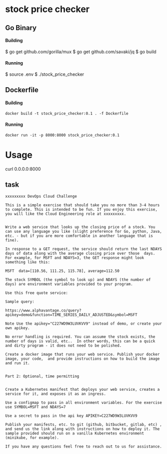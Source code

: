 # stock price checker

## Go Binary
#### Building
$ go get github.com/gorilla/mux
$ go get github.com/savaki/jq
$ go build

#### Running
$ source .env
$ ./stock_price_checker

## Dockerfile
#### Building
`docker build -t stock_price_checker:0.1 . -f Dockerfile`

#### Running
`docker run -it -p 8000:8000 stock_price_checker:0.1`

# Usage
curl 0.0.0.0:8000

## task

```
xxxxxxxxx DevOps Cloud Challenge

This is a simple exercise that should take you no more than 3-4 hours to complete. This is intended to be fun. If you enjoy this exercise, you will like the Cloud Engineering role at xxxxxxxxx. 


Write a web service that looks up the closing price of a stock. You can use any language you like (slight preference for Go, python, Java, etc. - but if you are more comfortable in another language that is fine). 

In response to a GET request, the service should return the last NDAYS days of data along with the average closing price over those  days. For example, for MSFT and NDAYS=3, the GET response might look something like this:

MSFT  data=[110.56, 111.25, 115.78], average=112.50 

The stock SYMBOL (the symbol to look up) and NDAYS (the number of days) are environment variables provided to your program. 

Use this free quote service:

Sample query:

https://www.alphavantage.co/query?apikey=demo&function=TIME_SERIES_DAILY_ADJUSTED&symbol=MSFT 

Note Use the apikey="C227WD9W3LUVKVV9" instead of demo, or create your own apikey.

No error handling is required. You can assume the stock exists, the number of days is valid, etc..  In other words, this can be a quick and dirty program - it does not need to be polished.

Create a docker image that runs your web service. Publish your docker image, your code,  and provide instructions on how to build the image and run it.


Part 2: Optional, time permitting


Create a Kubernetes manifest that deploys your web service, creates a service for it, and exposes it as an ingress.

Use a configmap to pass in all environment variables. For the exercise use SYMBOL=MSFT and NDAYS=7

Use a secret to pass in the api key APIKEY=C227WD9W3LUVKVV9

Publish your manifests, etc. to git (github, bitbucket, gitlab, etc) , and send us the link along with instructions on how to deploy it. The sample provided should run on a vanilla Kubernetes environment (minikube, for example).

If you have any questions feel free to reach out to us for assistance. 
```
